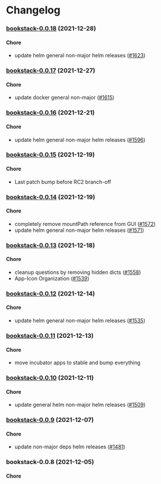 # Changelog<br>


<a name="bookstack-0.0.18"></a>
### [bookstack-0.0.18](https://github.com/truecharts/apps/compare/bookstack-0.0.17...bookstack-0.0.18) (2021-12-28)

#### Chore

* update helm general non-major helm releases ([#1623](https://github.com/truecharts/apps/issues/1623))



<a name="bookstack-0.0.17"></a>
### [bookstack-0.0.17](https://github.com/truecharts/apps/compare/bookstack-0.0.16...bookstack-0.0.17) (2021-12-27)

#### Chore

* update docker general non-major ([#1615](https://github.com/truecharts/apps/issues/1615))



<a name="bookstack-0.0.16"></a>
### [bookstack-0.0.16](https://github.com/truecharts/apps/compare/bookstack-0.0.15...bookstack-0.0.16) (2021-12-21)

#### Chore

* update helm general non-major helm releases ([#1596](https://github.com/truecharts/apps/issues/1596))



<a name="bookstack-0.0.15"></a>
### [bookstack-0.0.15](https://github.com/truecharts/apps/compare/bookstack-0.0.14...bookstack-0.0.15) (2021-12-19)

#### Chore

* Last patch bump before RC2 branch-off



<a name="bookstack-0.0.14"></a>
### [bookstack-0.0.14](https://github.com/truecharts/apps/compare/bookstack-0.0.13...bookstack-0.0.14) (2021-12-19)

#### Chore

* completely remove mountPath reference from GUI ([#1572](https://github.com/truecharts/apps/issues/1572))
* update helm general non-major helm releases ([#1571](https://github.com/truecharts/apps/issues/1571))



<a name="bookstack-0.0.13"></a>
### [bookstack-0.0.13](https://github.com/truecharts/apps/compare/bookstack-0.0.12...bookstack-0.0.13) (2021-12-18)

#### Chore

* cleanup questions by removing hidden dicts ([#1558](https://github.com/truecharts/apps/issues/1558))
* App-Icon Organization ([#1539](https://github.com/truecharts/apps/issues/1539))



<a name="bookstack-0.0.12"></a>
### [bookstack-0.0.12](https://github.com/truecharts/apps/compare/bookstack-0.0.11...bookstack-0.0.12) (2021-12-14)

#### Chore

* update helm general non-major helm releases ([#1535](https://github.com/truecharts/apps/issues/1535))



<a name="bookstack-0.0.11"></a>
### [bookstack-0.0.11](https://github.com/truecharts/apps/compare/bookstack-0.0.10...bookstack-0.0.11) (2021-12-13)

#### Chore

* move incubator apps to stable and bump everything



<a name="bookstack-0.0.10"></a>
### [bookstack-0.0.10](https://github.com/truecharts/apps/compare/bookstack-0.0.9...bookstack-0.0.10) (2021-12-11)

#### Chore

* update general helm non-major helm releases ([#1509](https://github.com/truecharts/apps/issues/1509))



<a name="bookstack-0.0.9"></a>
### [bookstack-0.0.9](https://github.com/truecharts/apps/compare/bookstack-0.0.8...bookstack-0.0.9) (2021-12-07)

#### Chore

* update non-major deps helm releases ([#1481](https://github.com/truecharts/apps/issues/1481))



<a name="bookstack-0.0.8"></a>
### bookstack-0.0.8 (2021-12-05)

#### Chore
